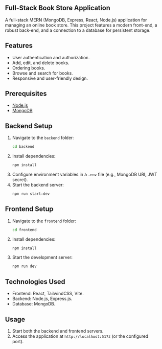## Full-Stack Book Store Application

 A full-stack MERN (MongoDB, Express, React, Node.js) application for managing an online book store. This project features a modern front-end, a robust back-end, and a connection to a database for persistent storage.

## Features

 - User authentication and authorization.
 - Add, edit, and delete books.
 - Ordering books.
 - Browse and search for books.
 - Responsive and user-friendly design.

## Prerequisites

- [Node.js](https://nodejs.org/)
- [MongoDB](https://www.mongodb.com/)

## Backend Setup

1. Navigate to the `backend` folder:
    ```bash
    cd backend
    ```
2. Install dependencies:
    ```bash
    npm install
    ```
3. Configure environment variables in a `.env` file (e.g., MongoDB URI, JWT secret).
4. Start the backend server:
    ```bash
    npm run start:dev
    ```

## Frontend Setup

1. Navigate to the `frontend` folder:
    ```bash
    cd frontend
    ```
2. Install dependencies:
    ```bash
    npm install
    ```
3. Start the development server:
    ```bash
    npm run dev
    ```

## Technologies Used

- Frontend: React, TailwindCSS, Vite.
- Backend: Node.js, Express.js.
- Database: MongoDB.

## Usage

1. Start both the backend and frontend servers.
2. Access the application at `http://localhost:5173` (or the configured port).

